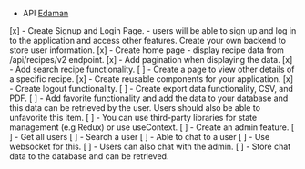 
- API [Edaman](https://api.edamam.com/api/recipes/v2)

[x] - Create Signup and Login Page. - users will be able to sign up and log in to the application and access other features. Create your own backend to store user information.
[x] - Create home page - display recipe data from /api/recipes/v2 endpoint.
[x] - Add pagination when displaying the data.
[x] - Add search recipe functionality.
[ ] - Create a page to view other details of a specific recipe.
[x] - Create reusable components for your application.
[x] - Create logout functionality.
[ ] - Create export data functionality, CSV, and PDF.
[ ] - Add favorite functionality and add the data to your database and this data can be retrieved by the user. Users should also be able to unfavorite this item.
[ ] - You can use third-party libraries for state management (e.g Redux) or use useContext.
[ ] - Create an admin feature.
    [ ] - Get all users
    [ ] - Search a user
    [ ] - Able to chat to a user
    [ ] - Use websocket for this.
[ ] - Users can also chat with the admin.
[ ] - Store chat data to the database and can be retrieved.